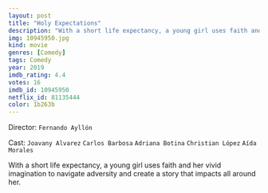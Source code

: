 ```yaml
---
layout: post
title: "Holy Expectations"
description: "With a short life expectancy, a young girl uses faith and her vivid imagination to navigate adversity and create a story that impacts all around her..."
img: 10945950.jpg
kind: movie
genres: [Comedy]
tags: Comedy 
year: 2019
imdb_rating: 4.4
votes: 16
imdb_id: 10945950
netflix_id: 81135444
color: 1b263b
---
```

Director: `Fernando Ayllón`  

Cast: `Joavany Alvarez` `Carlos Barbosa` `Adriana Botina` `Christian López` `Aída Morales` 

With a short life expectancy, a young girl uses faith and her vivid imagination to navigate adversity and create a story that impacts all around her.
